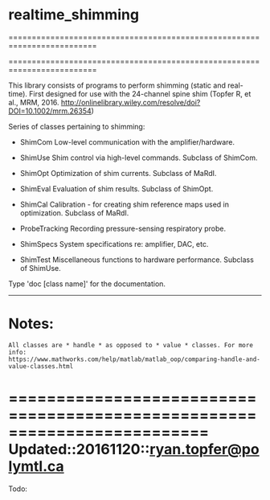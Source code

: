 # realtime_shimming

=========================================================================

=========================================================================

This library consists of programs to perform shimming (static and real-time).
First designed for use with the 24-channel spine shim (Topfer R, et al., MRM,
2016. http://onlinelibrary.wiley.com/resolve/doi?DOI=10.1002/mrm.26354)

Series of classes pertaining to shimming:

* ShimCom
    Low-level communication with the amplifier/hardware.

* ShimUse
    Shim control via high-level commands. Subclass of ShimCom. 

* ShimOpt
    Optimization of shim currents. Subclass of MaRdI.

* ShimEval
    Evaluation of shim results. Subclass of ShimOpt.

* ShimCal 
    Calibration - for creating shim reference maps used in optimization.
    Subclass of MaRdI.

* ProbeTracking
    Recording pressure-sensing respiratory probe. 

* ShimSpecs
    System specifications re: amplifier, DAC, etc.

* ShimTest
    Miscellaneous functions to hardware performance. Subclass of ShimUse.

Type 'doc [class name]' for the documentation.

-------------------------------------------------------------------------
# Notes:

    All classes are * handle * as opposed to * value * classes. For more info:
    https://www.mathworks.com/help/matlab/matlab_oop/comparing-handle-and-value-classes.html  


=========================================================================
Updated::20161120::ryan.topfer@polymtl.ca
=========================================================================
Todo:

